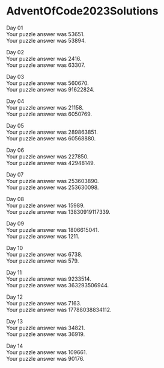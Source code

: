 # AdventOfCode2023Solutions
Day 01<br>
Your puzzle answer was 53651.<br>
Your puzzle answer was 53894.

Day 02<br>
Your puzzle answer was 2416.<br>
Your puzzle answer was 63307.

Day 03<br>
Your puzzle answer was 560670.<br>
Your puzzle answer was 91622824.

Day 04<br>
Your puzzle answer was 21158.<br>
Your puzzle answer was 6050769.

Day 05<br>
Your puzzle answer was 289863851.<br>
Your puzzle answer was 60568880.

Day 06<br>
Your puzzle answer was 227850.<br>
Your puzzle answer was 42948149.

Day 07<br>
Your puzzle answer was 253603890.<br>
Your puzzle answer was 253630098.

Day 08<br>
Your puzzle answer was 15989.<br>
Your puzzle answer was 13830919117339.

Day 09<br>
Your puzzle answer was 1806615041.<br>
Your puzzle answer was 1211.

Day 10<br>
Your puzzle answer was 6738.<br>
Your puzzle answer was 579.

Day 11<br>
Your puzzle answer was 9233514.<br>
Your puzzle answer was 363293506944.

Day 12<br>
Your puzzle answer was 7163.<br>
Your puzzle answer was 17788038834112.

Day 13<br>
Your puzzle answer was 34821.<br>
Your puzzle answer was 36919.

Day 14<br>
Your puzzle answer was 109661.<br>
Your puzzle answer was 90176.
